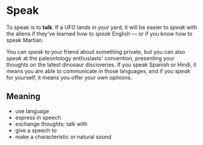 # Speak


To speak is to **talk**. If a UFO lands in your yard, it will be easier to *speak* with the aliens if they've learned how to *speak* English — or if you know how to speak Martian.

You can *speak* to your friend about something private, but you can also *speak* at the paleontology enthusiasts' convention, presenting your thoughts on the latest dinosaur discoveries. If you speak Spanish or Hindi, it means you are able to communicate in those languages, and if you *speak* for yourself, it means you offer your own opinions.


## Meaning 

* use language
* express in speech
* exchange thoughts; talk with
* give a speech to
* make a characteristic or natural sound

